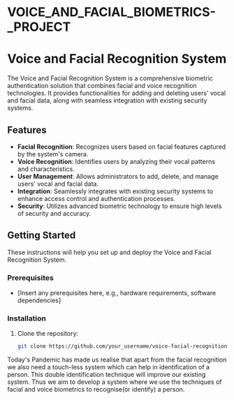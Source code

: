 # VOICE_AND_FACIAL_BIOMETRICS-_PROJECT
# Voice and Facial Recognition System

The Voice and Facial Recognition System is a comprehensive biometric authentication solution that combines facial and voice recognition technologies. It provides functionalities for adding and deleting users' vocal and facial data, along with seamless integration with existing security systems.

## Features

- **Facial Recognition**: Recognizes users based on facial features captured by the system's camera.
- **Voice Recognition**: Identifies users by analyzing their vocal patterns and characteristics.
- **User Management**: Allows administrators to add, delete, and manage users' vocal and facial data.
- **Integration**: Seamlessly integrates with existing security systems to enhance access control and authentication processes.
- **Security**: Utilizes advanced biometric technology to ensure high levels of security and accuracy.

## Getting Started

These instructions will help you set up and deploy the Voice and Facial Recognition System.

### Prerequisites

- [Insert any prerequisites here, e.g., hardware requirements, software dependencies]

### Installation

1. Clone the repository:

   ```bash
   git clone https://github.com/your_username/voice-facial-recognition.git


 Today's Pandemic has made us realise that apart from the facial recognition we also need a touch-less system which can help in identification of a person. This double identification technique will improve our existing system. Thus we aim to develop a system where we use the techniques of facial and voice biometrics to recognise(or identify) a person.
